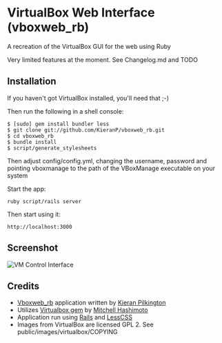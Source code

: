 # VirtualBox Web Interface (vboxweb_rb)

A recreation of the VirtualBox GUI for the web using Ruby

Very limited features at the moment. See Changelog.md and TODO

## Installation

If you haven't got VirtualBox installed, you'll need that ;-)

Then run the following in a shell console:

    $ [sudo] gem install bundler less
    $ git clone git://github.com/KieranP/vboxweb_rb.git
    $ cd vboxweb_rb
    $ bundle install
    $ script/generate_stylesheets

Then adjust config/config.yml, changing the username, password and pointing
vboxmanage to the path of the VBoxManage executable on your system

Start the app:

    ruby script/rails server

Then start using it:

    http://localhost:3000

## Screenshot

![VM Control Interface](http://img.skitch.com/20100131-fpsuekt76kjpxb3k8axsi1amju.jpg "VM Control Interface")

## Credits

* [Vboxweb_rb](http://github.com/KieranP/vboxweb_rb) application written by [Kieran Pilkington](http://github.com/KieranP)
* Utilizes [Virtualbox gem](http://github.com/mitchellh/virtualbox) by [Mitchell Hashimoto](http://github.com/mitchellh)
* Application run using [Rails](http://rubyonrails.org) and [LessCSS](http://lesscss.org/)
* Images from VirtualBox are licensed GPL 2. See public/images/virtualbox/COPYING
